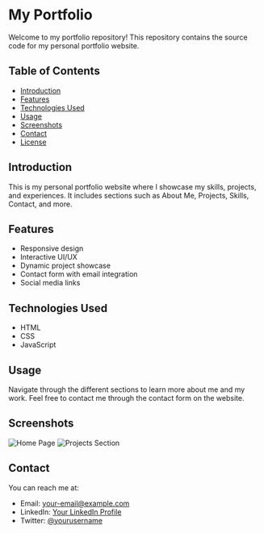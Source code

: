 
# My Portfolio

Welcome to my portfolio repository! This repository contains the source code for my personal portfolio website.

## Table of Contents

- [Introduction](#introduction)
- [Features](#features)
- [Technologies Used](#technologies-used)
- [Usage](#usage)
- [Screenshots](#screenshots)
- [Contact](#contact)
- [License](#license)

## Introduction

This is my personal portfolio website where I showcase my skills, projects, and experiences. It includes sections such as About Me, Projects, Skills, Contact, and more.

## Features

- Responsive design
- Interactive UI/UX
- Dynamic project showcase
- Contact form with email integration
- Social media links

## Technologies Used

- HTML
- CSS
- JavaScript

## Usage

Navigate through the different sections to learn more about me and my work. Feel free to contact me through the contact form on the website.

## Screenshots

![Home Page](/Portfolio/images/portfolio.png)
![Projects Section](/Portfolio/images/portfolio1.png)

## Contact

You can reach me at:
- Email: your-email@example.com
- LinkedIn: [Your LinkedIn Profile](https://www.linkedin.com/in/yourprofile)
- Twitter: [@yourusername](https://twitter.com/yourusername)

